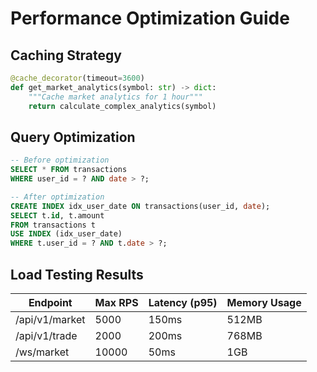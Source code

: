# Performance Optimization Guide

## Caching Strategy
```python
@cache_decorator(timeout=3600)
def get_market_analytics(symbol: str) -> dict:
    """Cache market analytics for 1 hour"""
    return calculate_complex_analytics(symbol)
```

## Query Optimization
```sql
-- Before optimization
SELECT * FROM transactions 
WHERE user_id = ? AND date > ?;

-- After optimization
CREATE INDEX idx_user_date ON transactions(user_id, date);
SELECT t.id, t.amount 
FROM transactions t 
USE INDEX (idx_user_date)
WHERE t.user_id = ? AND t.date > ?;
```

## Load Testing Results
| Endpoint | Max RPS | Latency (p95) | Memory Usage |
|----------|---------|---------------|--------------|
| /api/v1/market | 5000 | 150ms | 512MB |
| /api/v1/trade | 2000 | 200ms | 768MB |
| /ws/market | 10000 | 50ms | 1GB |
